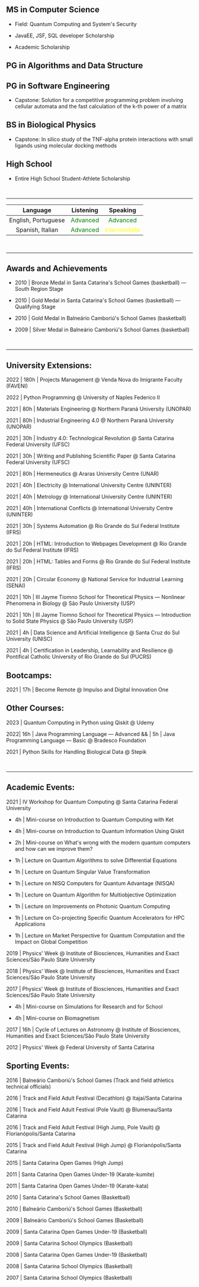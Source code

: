 <style>
dcyan { color: darkcyan }
yellow { color: yellow }
green { color: green }
</style>

## MS in Computer Science

- Field: Quantum Computing and System's Security

- JavaEE, JSF, SQL developer Scholarship

- Academic Scholarship

## PG in Algorithms and Data Structure

## PG in Software Engineering

- Capstone: Solution for a competitive programming problem involving cellular automata and the fast calculation of the k-th power of a matrix

## BS in Biological Physics

- Capstone: In silico study of the TNF-alpha protein interactions with small ligands using molecular docking methods

## High School

- Entire High School Student-Athlete Scholarship

<br>

---


|      Language       |        Listening         |           Speaking            |
| :-----------------: | :----------------------: | :---------------------------: |
| English, Portuguese | <green>Advanced</green>  |    <green>Advanced</green>    | 
| Spanish, Italian    | <green>Advanced</green>  | <yellow>Intermediate</yellow> |

<br>

---

## Awards and Achievements

- 2010 | Bronze Medal in Santa Catarina's School Games (basketball) — South Region Stage

- 2010 | Gold Medal in Santa Catarina's School Games (basketball) — Qualifying Stage

- 2010 | Gold Medal in Balneário Camboriú's School Games (basketball)

- 2009 | Silver Medal in Balneário Camboriú's School Games (basketball)

<br>

---

## University Extensions:

2022 | 180h | Projects Management @ Venda Nova do Imigrante Faculty (FAVENI)

2022 | Python Programming @ University of Naples Federico II

2021 | 80h | Materials Engineering @ Northern Paraná University (UNOPAR)

2021 | 80h | Industrial Engineering 4.0 @ Northern Paraná University (UNOPAR)

2021 | 30h | Industry 4.0: Technological Revolution @ Santa Catarina Federal University (UFSC)

2021 | 30h | Writing and Publishing Scientific Paper @ Santa Catarina Federal University (UFSC)

2021 | 80h | Hermeneutics @ Araras University Centre (UNAR)

2021 | 40h | Electricity @ International University Centre (UNINTER)

2021 | 40h | Metrology @ International University Centre (UNINTER)

2021 | 40h | International Conflicts @ International University Centre (UNINTER)

2021 | 30h | Systems Automation @ Rio Grande do Sul Federal Institute (IFRS)

2021 | 20h | HTML: Introduction to Webpages Development @ Rio Grande do Sul Federal Institute (IFRS)

2021 | 20h | HTML: Tables and Forms @ Rio Grande do Sul Federal Institute (IFRS)

2021 | 20h | Circular Economy @ National Service for Industrial Learning (SENAI)

2021 | 10h | III Jayme Tiomno School for Theoretical Physics — Nonlinear Phenomena in Biology @ São Paulo University (USP)

2021 | 10h | III Jayme Tiomno School for Theoretical Physics — Introduction to Solid State Physics @ São Paulo University (USP)

2021 | 4h | Data Science and Artificial Intelligence @ Santa Cruz do Sul University (UNISC)

2021 | 4h | Certification in Leadership, Learnability and Resilience @ Pontifical Catholic University of Rio Grande do Sul (PUCRS)

## Bootcamps:

2021 | 17h | Become Remote @ Impulso and Digital Innovation One

## Other Courses:

2023 | Quantum Computing in Python using Qiskit @ Udemy

2022| 16h | Java Programming Language — Advanced && | 5h | Java Programming Language — Basic @ Bradesco Foundation

2021 | Python Skills for Handling Biological Data @ Stepik

<br>

---

## Academic Events:

2021 | IV Workshop for Quantum Computing @ Santa Catarina Federal University 

- 4h | Mini-course on Introduction to Quantum Computing with Ket

- 4h | Mini-course on Introduction to Quantum Information Using Qiskit

- 2h | Mini-course on What's wrong with the modern quantum computers and how can we improve them?

- 1h | Lecture on Quantum Algorithms to solve Differential Equations

- 1h | Lecture on Quantum Singular Value Transformation

- 1h | Lecture on NISQ Computers for Quantum Advantage (NISQA)

- 1h | Lecture on Quantum Algorithm for Multiobjective Optimization

- 1h | Lecture on Improvements on Photonic Quantum Computing

- 1h | Lecture on Co-projecting Specific Quantum Accelerators for HPC Applications

- 1h | Lecture on Market Perspective for Quantum Computation and the Impact on Global Competition


2019 | Physics' Week @ Institute of Biosciences, Humanities and Exact Sciences/São Paulo State University 

2018 | Physics' Week @ Institute of Biosciences, Humanities and Exact Sciences/São Paulo State University 

2017 | Physics' Week @ Institute of Biosciences, Humanities and Exact Sciences/São Paulo State University 

- 4h | Mini-course on Simulations for Research and for School

- 4h | Mini-course on Biomagnetism

2017 | 16h | Cycle of Lectures on Astronomy @ Institute of Biosciences, Humanities and Exact Sciences/São Paulo State University

2012 | Physics' Week @ Federal University of Santa Catarina

## Sporting Events:

2016 | Balneário Camboriú's School Games (Track and field athletics technical officials)

2016 | Track and Field Adult Festival (Decathlon) @ Itajaí/Santa Catarina

2016 | Track and Field Adult Festival (Pole Vault) @ Blumenau/Santa Catarina

2016 | Track and Field Adult Festival (High Jump, Pole Vault) @ Florianópolis/Santa Catarina

2015 | Track and Field Adult Festival (High Jump) @ Florianópolis/Santa Catarina

2015 | Santa Catarina Open Games (High Jump)

2011 | Santa Catarina Open Games Under-19 (Karate-kumite)

2011 | Santa Catarina Open Games Under-19 (Karate-kata)

2010 | Santa Catarina's School Games (Basketball)

2010 | Balneário Camboriú's School Games (Basketball)

2009 | Balneário Camboriú's School Games (Basketball)

2009 | Santa Catarina Open Games Under-19 (Basketball)

2009 | Santa Catarina School Olympics (Basketball)

2008 | Santa Catarina Open Games Under-19 (Basketball)

2008 | Santa Catarina School Olympics (Basketball)

2007 | Santa Catarina School Olympics (Basketball)